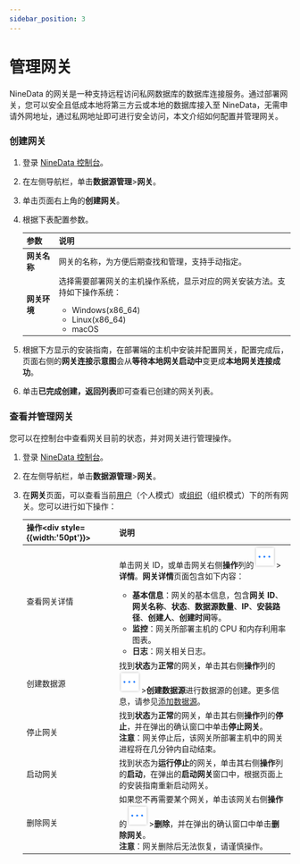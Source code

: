 ```yaml
---
sidebar_position: 3
---
```

# 管理网关

NineData 的网关是一种支持远程访问私网数据库的数据库连接服务。通过部署网关，您可以安全且低成本地将第三方云或本地的数据库接入至 NineData，无需申请外网地址，通过私网地址即可进行安全访问，本文介绍如何配置并管理网关。

### 创建网关

1. 登录 [NineData 控制台](https://console.ninedata.cloud)。

2. 在左侧导航栏，单击**数据源管理**>**网关**。

3. 单击页面右上角的**创建网关**。

4. 根据下表配置参数。

   | 参数         | 说明                                                         |
   | ------------ | ------------------------------------------------------------ |
   | **网关名称** | 网关的名称，为方便后期查找和管理，支持手动指定。             |
   | **网关环境** | 选择需要部署网关的主机操作系统，显示对应的网关安装方法。支持如下操作系统：<ul><li>Windows(x86_64)</li><li>Linux(x86_64)</li><li>macOS</li></ul> |

5. 根据下方显示的安装指南，在部署端的主机中安装并配置网关，配置完成后，页面右侧的**网关连接示意图**会从**等待本地网关启动中**变更成**本地网关连接成功**。

6. 单击**已完成创建，返回列表**即可查看已创建的网关列表。

### 查看并管理网关

您可以在控制台中查看网关目前的状态，并对网关进行管理操作。

1. 登录 [NineData 控制台](https://console.ninedata.cloud)。

2. 在左侧导航栏，单击**数据源管理**>**网关**。

3. 在**网关**页面，可以查看当前[用户](../account/intro_account.md#用户)（个人模式）或[组织](../account/intro_account.md#组织)（组织模式）下的所有网关。您可以进行如下操作：

   | 操作<div style={{width:'50pt'}}></div> | 说明                                                         |
   | -------------------------------------- | ------------------------------------------------------------ |
   | 查看网关详情                           | 单击网关 ID，或单击网关右侧**操作**列的![more](./image/more.png)>**详情**。**网关详情**页面包含如下内容：<ul><li>**基本信息**：网关的基本信息，包含**网关 ID**、**网关名称**、**状态**、**数据源数量**、**IP**、**安装路径**、**创建人**、**创建时间**等。</li><li>**监控**：网关所部署主机的 CPU 和内存利用率图表。</li><li>**日志**：网关相关日志。</li></ul> |
   | 创建数据源                             | 找到**状态**为**正常**的网关，单击其右侧**操作**列的![more](./image/more.png)>**创建数据源**进行数据源的创建。更多信息，请参见[添加数据源](datasource.md)。 |
   | 停止网关                               | 找到**状态**为**正常**的网关，单击其右侧**操作**列的**停止**，并在弹出的确认窗口中单击**停止网关**。<br />**注意**：网关停止后，该网关所部署主机中的网关进程将在几分钟内自动结束。 |
   | 启动网关                               | 找到状态为**运行停止**的网关，单击其右侧**操作**列的**启动**，在弹出的**启动网关**窗口中，根据页面上的安装指南重新启动网关。 |
   | 删除网关                               | 如果您不再需要某个网关，单击该网关右侧**操作**的![more](./image/more.png)>**删除**，并在弹出的确认窗口中单击**删除网关**。<br />**注意**：网关删除后无法恢复，请谨慎操作。 |

<!--

### 配置网关告警

您可以对目标网关配置告警，在网关意外停止时通过短信、电话、电子邮箱，以及 Webhook 等途径通知您。

**前提条件**

已创建网关。

**操作步骤**

1. 登录[NineData 控制台](https://console.ninedata.cloud)。
2. 在左侧导航栏，单击**数据源管理**>**网关**。
3. 在网关列表中，单击需要配置告警的网关 ID 或单击网关右侧**操作**列的![more](./image/more.png)>**详情**。
4. 在**网关详情**页面，单击右上角的**配置告警**。-->
